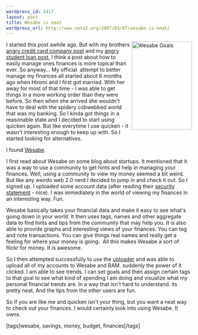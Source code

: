 ```yaml
--- 
wordpress_id: 1417
layout: post
title: Wesabe is neat
wordpress_url: http://www.nata2.org/2007/03/07/wesabe-is-neat/
---
```

<p><a title="Photo Sharing" href="http://www.flickr.com/photos/natatwo/413749725/"><img height="240" alt="Wesabe Goals" src="http://farm1.static.flickr.com/184/413749725_0bc3177e8f_m.jpg" width="163" align="right"></a>I started this post awhile ago. But with my brothers <a href="http://www.dylanreed.org/2007/03/06/i-hate-credit-card-companies/">angry credit card company post</a> and my <a href="http://www.nata2.org/2007/03/06/goddamn-i-hate-iowa-student-loan-people/">angry student loan post</a>, I think a post about how to easily manage ones finances is more topical than ever. So anyway... My official&nbsp; attempt to better manage my finances all started about 6 months ago when Hiromi and I first got married. With her away for most of that time - I was able to get things in a more working order than they were before. So then when she arrived she wouldn't have to deal with the spidery cobwebbed world that was my banking. So I kinda got things in a reasonable state and I decided to start using quicken again. But like everytime I use quicken - it wasn't interesting enough to keep up with. So I started looking for alternatives. </p> <p>I found <a href="http://www.wesabe.com/">Wesabe</a>.</p> <p>I first read about Wesabe on some blog about startups. It mentioned that it was a way to use a community to get hints and help in managing your finances. Well, using a community to view my money seemed a bit weird. But like any weirdo web 2.0 nerd I decided to jump in and check it out. So I signed up. I uploaded some account data (after reading their <a href="http://www.wesabe.com/page/security">security statement</a> - nice). I was immediately in the world of viewing my finances in an interesting way. Fun. </p> <p>Wesabe basically takes your financial data and make it easy to see what's going down in your world. It then uses tags, names and other aggregate data to find hints and tips from the community that may help you. It&nbsp;is also able&nbsp;to provide graphs and interesting views of your finances. You can tag and note transactions. You can give things real names and really get a feeling for where your money is going.&nbsp; All this makes&nbsp;Wesabe a sort of flickr for money. It is awesome. </p> <p>So I then attempted successfully to use the <a href="https://www.wesabe.com/accounts/upload">uploader</a> and was able to upload all of my accounts to Wesabe and BAM. suddenly the power of it clicked. I am able to see trends. I can set goals and then assign certain tags to that goal to see what kind of spending I am doing and visualize what my personal financial trends are. In a way that isn't hard to understand. its pretty neat. And the tips from the other users are fun. </p> <p>So if you are like me and quicken isn't your thing, but you want a neat way to check out your finances. I would certainly look into using Wesabe. It owns. </p> <div class="wlWriterSmartContent" id="0767317B-992E-4b12-91E0-4F059A8CECA8:e64ed81a-c81f-4105-b427-a32a6c41858d" contenteditable="false" style="padding-right: 0px; display: inline; padding-left: 0px; float: none; padding-bottom: 0px; margin: 0px; padding-top: 0px">[tags]wesabe, savings, money, budget, finances[/tags]</div>

